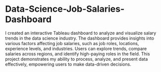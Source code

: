 # Data-Science-Job-Salaries-Dashboard

I created an interactive Tableau dashboard to analyze and visualize salary trends in the data science industry. The dashboard provides insights into various factors affecting job salaries, such as job roles, locations, experience levels, and industries. Users can explore trends, compare salaries across regions, and identify high-paying roles in the field. This project demonstrates my ability to process, analyze, and present data effectively, empowering users to make data-driven decisions.
